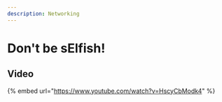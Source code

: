 ```yaml
---
description: Networking
---
```


# Don't be sElfish!

## Video

{% embed url="https://www.youtube.com/watch?v=HscyCbModk4" %}



